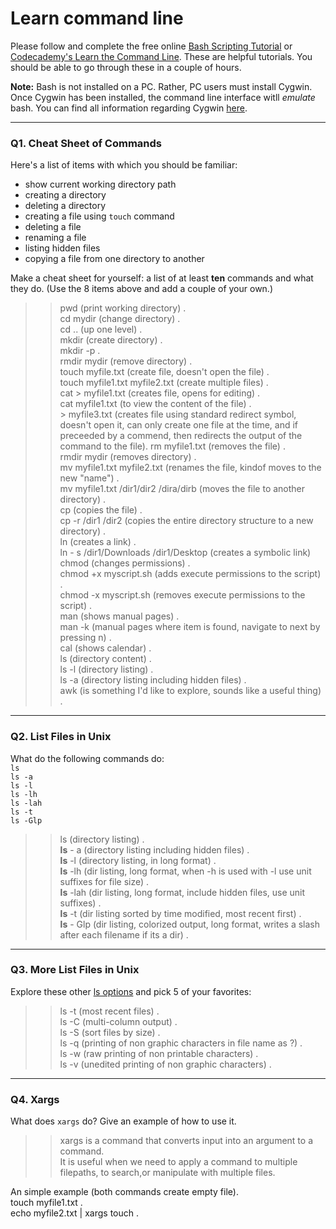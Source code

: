 # Learn command line

Please follow and complete the free online [Bash Scripting Tutorial](https://ryanstutorials.net/bash-scripting-tutorial/) or [Codecademy's Learn the Command Line](https://www.codecademy.com/learn/learn-the-command-line). These are helpful tutorials. You should be able to go through these in a couple of hours.

**Note:** Bash is not installed on a PC. Rather, PC users must install Cygwin. Once Cygwin has been installed, the command line interface witll _emulate_ bash. You can find all information regarding Cygwin [here](https://www.cygwin.com/).

---

### Q1.  Cheat Sheet of Commands  

Here's a list of items with which you should be familiar:  
* show current working directory path
* creating a directory
* deleting a directory
* creating a file using `touch` command
* deleting a file
* renaming a file
* listing hidden files
* copying a file from one directory to another

Make a cheat sheet for yourself: a list of at least **ten** commands and what they do.  (Use the 8 items above and add a couple of your own.)  

> > pwd   (print working directory) .   
    cd mydir (change directory) .    
    cd .. (up one level) .   
    mkdir (create directory) .   
    mkdir -p .   
    rmdir mydir (remove directory) .   
    touch myfile.txt (create file, doesn't open the file) .   
    touch myfile1.txt myfile2.txt (create multiple files) .   
    cat > myfile1.txt (creates file, opens for editing) .   
    cat myfile1.txt (to view the content of the file) .   
    > myfile3.txt (creates file using standard redirect symbol,  doesn't open it, can only create one file at the time, and         if preceeded by a commend, then redirects the output of the command to the file).
    rm myfile1.txt (removes the file) .   
    rmdir mydir (removes directory) .   
    mv myfile1.txt myfile2.txt (renames the file, kindof moves to the new "name") .   
    mv myfile1.txt /dir1/dir2 /dira/dirb (moves the file to another directory) .   
    cp (copies the file) .   
    cp -r /dir1 /dir2 (copies the entire directory structure to a new directory) .   
    ln (creates a link) .   
    ln - s /dir1/Downloads /dir1/Desktop (creates a symbolic link)    
    chmod (changes permissions) .   
    chmod +x myscript.sh (adds execute permissions to the script) .   
    chmod -x myscript.sh (removes execute permissions to the script) .   
    man <command> (shows manual pages) .   
    man -k <item> (manual pages where item is found, navigate to next by pressing n) .   
    cal (shows calendar) .   
    ls (directory content) .   
    ls -l (directory listing) .   
    ls -a (directory listing including hidden files) .   
    awk (is something I'd like to explore, sounds like a useful thing) .   
    
    
 

---

### Q2.  List Files in Unix   

What do the following commands do:  
`ls`  
`ls -a`  
`ls -l`  
`ls -lh`  
`ls -lah`  
`ls -t`  
`ls -Glp`  

> > ls (directory listing) .   
**ls** - a (directory listing including hidden files) .   
**ls** -l (directory listing, in long format) .   
**ls** -lh (dir listing, long format, when -h is used with -l use unit suffixes for file size) .   
**ls** -lah (dir listing, long format, include hidden files, use unit suffixes) .   
**ls** -t (dir listing sorted by time modified, most recent first) .   
**ls** - Glp (dir listing, colorized output, long format, writes a slash after each filename if its a dir) .   


---

### Q3.  More List Files in Unix  

Explore these other [ls options](http://www.techonthenet.com/unix/basic/ls.php) and pick 5 of your favorites:

> > ls -t (most recent files) .   
ls -C (multi-column output) .   
ls -S (sort files by size) .   
ls -q (printing of non graphic characters in file name as ?) .   
ls -w (raw printing of non printable characters) .   
ls -v (unedited printing of non graphic characters) .   

---

### Q4.  Xargs   

What does `xargs` do? Give an example of how to use it.

> > xargs is a command that converts input into an argument to a command.    
It is useful when we need to apply a command to multiple filepaths, to search,or manipulate with multiple files. 

An simple example (both commands create empty file).          
touch myfile1.txt .   
echo myfile2.txt | xargs touch .   




 


